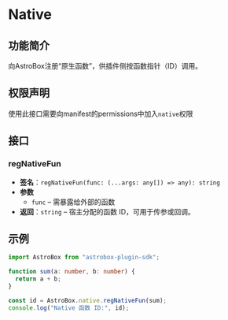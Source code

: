 # Native

## 功能简介
向AstroBox注册“原生函数”，供插件侧按函数指针（ID）调用。

## 权限声明
使用此接口需要向manifest的permissions中加入`native`权限

## 接口
### regNativeFun
- **签名**：`regNativeFun(func: (...args: any[]) => any): string`  
- **参数**  
  - `func` – 需暴露给外部的函数  
- **返回**：`string` – 宿主分配的函数 ID，可用于传参或回调。

## 示例
```typescript
import AstroBox from "astrobox-plugin-sdk";

function sum(a: number, b: number) {
  return a + b;
}

const id = AstroBox.native.regNativeFun(sum);
console.log("Native 函数 ID:", id);